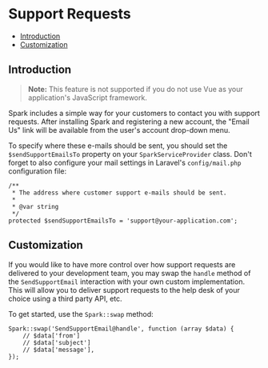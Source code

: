 # Support Requests

- [Introduction](#introduction)
- [Customization](#customization)

<a name="introduction"></a>
## Introduction

> **Note:** This feature is not supported if you do not use Vue as your application's JavaScript framework.

Spark includes a simple way for your customers to contact you with support requests. After installing Spark and registering a new account, the "Email Us" link will be available from the user's account drop-down menu.

To specify where these e-mails should be sent, you should set the `$sendSupportEmailsTo` property on your `SparkServiceProvider` class. Don't forget to also configure your mail settings in Laravel's `config/mail.php` configuration file:

    /**
     * The address where customer support e-mails should be sent.
     *
     * @var string
     */
    protected $sendSupportEmailsTo = 'support@your-application.com';

<a name="customization"></a>
## Customization

If you would like to have more control over how support requests are delivered to your development team, you may swap the `handle` method of the `SendSupportEmail` interaction with your own custom implementation. This will allow you to deliver support requests to the help desk of your choice using a third party API, etc.

To get started, use the `Spark::swap` method:

    Spark::swap('SendSupportEmail@handle', function (array $data) {
        // $data['from']
        // $data['subject']
        // $data['message'],
    });
